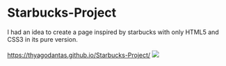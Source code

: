# Starbucks-Project
I had an idea to create a page inspired by starbucks with only HTML5 and CSS3 in its pure version.
<br/>
<br/>
https://thyagodantas.github.io/Starbucks-Project/
<img src="https://i.imgur.com/Bq0SgG2.png"></img>
